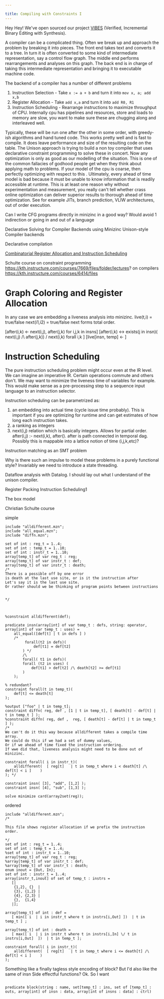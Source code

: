 ```yaml
---

title: Compiling with Constraints I
---
```


Hey Hey! We've open sourced our project [VIBES](https://github.com/draperlaboratory/VIBES) (Verified, Incremental Binary Editing with Synthesis).

A compiler can be a complicated thing. Often we break up and approach the problem by breaking it into pieces. The front end takes text and converts it to a tree. In turn it is often converted to some kind of intermediate representation, say a control flow graph. The middle end performs rearrangements and analyses on this graph. The back end is in charge of taking this intermediate representation and bringing it to executable machine code.

The backend of a compiler has a number of different problems

1. Instruction Selection - Take `x := a + b` and turn it into `mov x, a; add x,b` 
2. Register Allocation - Take `add x,a` and turn it into `add R0, R1`
3. Instruction Scheduling - Rearrange instructions to maximize throughput of CPU. Internally cpu has pipelines and resources, store and loads to memory are slow, you want to make sure these are chugging along and interleaved well.

Typically, these will be run one after the other in some order, with greedy-ish algorithms and hand tuned code. This works pretty well and is fast to compile.
It does leave performance and size of the resulting code on the table.
The Unison approach is trying to build a non toy compiler that uses declarative constraint programming to solve these in concert.
Now any optimization is only as good as our modelling of the situation. This is one of the common fallacies of godhood people get when they think about applying math to problems. If your model of the cpu is coarse, then perfectly optimizing with respect to this . Ultimately, every ahead of time model is bad because it must be unable to know information that is readily accessible at runtime. This is at least one reason why without experimentation and measurement, you really can't tell whether crass online optimization can deliver superior results to thorough ahead of time optimization. See for example JITs, branch prediction, VLIW architectures, out of order execution. 




Can I write CFG programs directly in minizinc in a good way?
Would avoid 1 indirection or going in and out of a language

Declarative Solving for Compiler Backends using Minizinc
Unison-style Compiler backends

Declarative compilation

[Combinatorial Register Allocation and Instruction Scheduling](https://arxiv.org/pdf/1804.02452.pdf)

Schulte course on constraint programming
https://kth.instructure.com/courses/7669/files/folder/lectures?
on compilers
https://kth.instructure.com/courses/6414/files



# Graph Coloring and Register Allocation






In any case we are embedding a liveness analysis into minizinc.
live(t,i) = true/false
next(i1,i2) = true/false
next forms total order.


[after(i,k)  <- next(i,j), after(j,k) for i,j,k in insns]
[after(i,k) <-> exists(j in insn)( next(i,j) /\  after(j,k)) \/ next(i,k) forall i,k ]
[live[insn, temp] <- ]





# Instruction Scheduling

The pure instruction scheduling problem might occur even at the IR level. We can imagine an imperative IR. Certain operations commute and others don't. We may want to minimize the liveness time of variables for example. This would make sense as a pre-processing step to a sequence input language to an instruction selector.


Instruction scheduling can be parametrized as:
1. an embedding into actual time (cycle issue time probably). This is important if you are optimizing for runtime and can get estimates of how long each instruction takes.
2. a ranking as integers
3. next(i,j) relation which is basically integers. Allows for partial order. after(i,j) :- next(i,k), after(). after is path connected in temporal dag. Possibly this is mappable into a lattice notion of time (i,j,k,etc)?



Instruction matching as an SMT problem


Why is there such an impulse to model these problems in a purely functional style? Invariably we need to introduce a state threading.


Dataflow analysis with Datalog.
I should lay out what I understand of the unison compiler.


Register Packing
Instruction Scheduling1

The box model


Christian Schulte course



simple
```minizinc
include "alldifferent.mzn";
include "all_equal.mzn";
include "diffn.mzn";

set of int : reg_t = 1..4;
set of int : temp_t = 1..10;
set of int : instr_t = 1..10;
array[temp_t] of var reg_t : reg;
array[temp_t] of var instr_t : def;
array[temp_t] of var instr_t : death;
/*
There is a possible off by one error
is death at the last use site, or is it the instruction after
Let's say it is the last use site.
Or rather should we be thinking of program points between instructions


*/



%constraint alldifferent(def);

predicate insn(array[int] of var temp_t : defs, string: operator,  array[int] of var temp_t : uses) =
    all_equal([def[t] | t in defs ] )
    /* 
         forall(t2 in defs)(
             def[t1] = def[t2]
        ) */
        /\
        forall( t1 in defs)(
        forall (t2 in uses) (
            def[t1] > def[t2] /\ death[t2] >= def[t1]
        )
    );

% redundant?
constraint forall(t in temp_t)(
    def[t] <= death[t]
);

%output ["foo" | t in temp_t];
constraint diffn( reg, def , [1 | t in temp_t], [ death[t] - def[t] | t in temp_t ] );
%constraint diffn( reg, def ,  reg, [ death[t] - def[t] | t in temp_t ] );
/* 
We can't do it this way because alldifferent takes a compile time array.
We could do this if we had a set of dummy values,
Or if we ahead of time fixed the instruction ordering.
If wwe did that, liveness analysis might need to be done out of minizinc.

constraint forall( i in instr_t)(
    alldifferent(  [ reg[t]   | t in temp_t where i < death[t] /\  def[t] < i ]    )
); */

constraint insn( [3], "add", [1,2] );
constraint insn( [4], "sub", [1,3] );

solve minimize card(array2set(reg));
```


ordered
```minizinc
include "alldifferent.mzn";
/*

This file shows register allocation if we prefix the instruction order.

*/
set of int : reg_t = 1..4;
set of int : temp_t = 1..4;
%set of int : instr_t = 1..10;
array[temp_t] of var reg_t : reg;
%array[temp_t] of var instr_t : def;
%array[temp_t] of var instr_t : death;
enum inout = {Out, In};
set of int : instr_t = 1..4;
array[instr_t,inout] of set of temp_t : instrs =
   [|
    {1,2}, {}  |
    {3}, {1,2} |
    {4}, {2,3} |
    {},  {1,4}
   |];

array[temp_t] of int : def =
   [ min([ i  | i in instr_t where t in instrs[i,Out] ])  | t in temp_t ] ;

array[temp_t] of int : death =
   [ max([ i  | i in instr_t where t in instrs[i,In] \/ t in instrs[i,Out]  ])  | t in temp_t ];

constraint forall( i in instr_t)(
    alldifferent(  [ reg[t]   | t in temp_t where i <= death[t] /\  def[t] < i ]    )
);
```

Something like a finally tagless style encoding of block?
But I'd also like the same of insn
Side effectful functions?
Ok. So I want

```minizinc

predicate block(string : name, set[temp_t] : ins, set of [temp_t] : outs, array[int] of insn : data, array[int of insns : data] : ctrl)

```